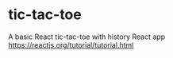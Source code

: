 # tic-tac-toe
A basic React tic-tac-toe with history React app https://reactjs.org/tutorial/tutorial.html
